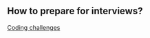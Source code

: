 ## How to prepare for interviews?

[Coding challenges](/tinyschool/engineering/interview-prep/coding-challenges/)